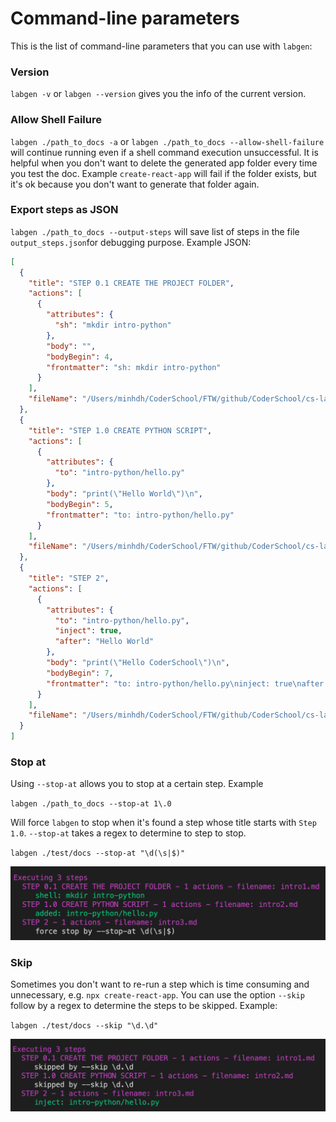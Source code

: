 # Command-line parameters

This is the list of command-line parameters that you can use with `labgen`:

### Version

`labgen -v` or `labgen --version` gives you the info of the current version.

### Allow Shell Failure

`labgen ./path_to_docs -a` or `labgen ./path_to_docs --allow-shell-failure` will continue running even if a shell command execution unsuccessful. It is helpful when you don't want to delete the generated app folder every time you test the doc. Example `create-react-app` will fail if the folder exists, but it's ok because you don't want to generate that folder again.

### Export steps as JSON

`labgen ./path_to_docs --output-steps` will save list of steps in the file `output_steps.json`for debugging purpose. Example JSON:

```json
[
  {
    "title": "STEP 0.1 CREATE THE PROJECT FOLDER",
    "actions": [
      {
        "attributes": {
          "sh": "mkdir intro-python"
        },
        "body": "",
        "bodyBegin": 4,
        "frontmatter": "sh: mkdir intro-python"
      }
    ],
    "fileName": "/Users/minhdh/CoderSchool/FTW/github/CoderSchool/cs-lab-gen/test/docs/intro1.md"
  },
  {
    "title": "STEP 1.0 CREATE PYTHON SCRIPT",
    "actions": [
      {
        "attributes": {
          "to": "intro-python/hello.py"
        },
        "body": "print(\"Hello World\")\n",
        "bodyBegin": 5,
        "frontmatter": "to: intro-python/hello.py"
      }
    ],
    "fileName": "/Users/minhdh/CoderSchool/FTW/github/CoderSchool/cs-lab-gen/test/docs/intro2.md"
  },
  {
    "title": "STEP 2",
    "actions": [
      {
        "attributes": {
          "to": "intro-python/hello.py",
          "inject": true,
          "after": "Hello World"
        },
        "body": "print(\"Hello CoderSchool\")\n",
        "bodyBegin": 7,
        "frontmatter": "to: intro-python/hello.py\ninject: true\nafter: \"Hello World\""
      }
    ],
    "fileName": "/Users/minhdh/CoderSchool/FTW/github/CoderSchool/cs-lab-gen/test/docs/intro3.md"
  }
]
```

### Stop at

Using `--stop-at` allows you to stop at a certain step. Example

`labgen ./path_to_docs --stop-at 1\.0`

Will force `labgen` to stop when it's found a step whose title starts with `Step 1.0`. `--stop-at` takes a regex to determine to step to stop.

`labgen ./test/docs --stop-at "\d(\s|$)"`

![](../images/cli_stop_at.png)

### Skip

Sometimes you don't want to re-run a step which is time consuming and unnecessary, e.g. `npx create-react-app`. You can use the option `--skip` follow by a regex to determine the steps to be skipped. Example:

`labgen ./test/docs --skip "\d.\d"`

![](../images/cli_skip.png)
